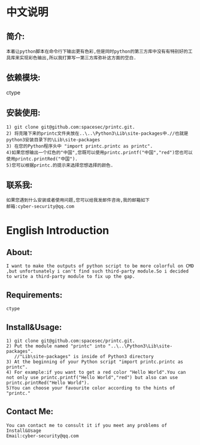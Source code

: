中文说明
========

## 简介:
	本着让python脚本在命令行下输出更有色彩,但是同时python的第三方库中没有有特别好的工具库来实现彩色输出,所以我打算写一第三方库弥补这方面的空白.
## 依赖模块:  
   ctype  
## 安装使用:

	1) git clone git@github.com:spacesec/printc.git.
	2) 将克隆下来的printc文件夹放在..\..\Python3\Lib\site-packages中.//也就是python3安装目录下的\Lib\site-packages
	3) 在您的Python程序头中 "import printc.printc as printc".
	4)如果您想输出一个红色的"中国",您既可以使用printc.printf("中国","red")您也可以使用printc.printRed("中国").
	5)您可以根据printc.的提示来选择您想选择的颜色.
	
## 联系我:

	如果您遇到什么安装或者使用问题,您可以给我发邮件咨询,我的邮箱如下
	邮箱:cyber-security@qq.com

	
English Introduction
========

## About:

	I want to make the outputs of python script to be more colorful on CMD ,but unfortunately i can't find such third-party module.So i decided to write a third-party module to fix up the gap.

## Requirements:
	ctype

## Install&Usage:
	
	1) git clone git@github.com:spacesec/printc.git.
	2) Put the module named "printc" into "..\..\Python3\Lib\site-packages".
	   //"Lib\site-packages" is inside of Python3 directory
	3) At the beginning of your Python script "import printc.printc as printc".
	4) For example:if you want to get a red color "Hello World".You can not only use printc.printf("Hello World","red") but also can use printc.printRed("Hello World").
	5)You can choose your favourite color according to the hints of "printc."
	
## Contact Me:

	You can contact me to consult it if you meet any problems of Install&Usage
	Email:cyber-security@qq.com